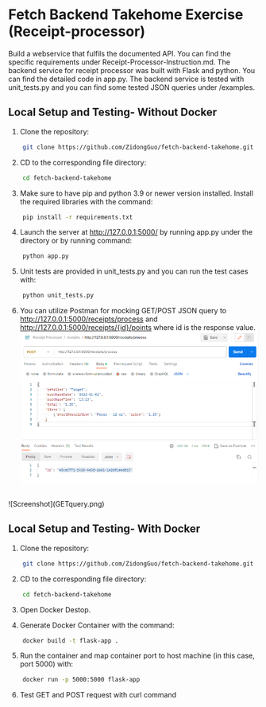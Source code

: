 # Fetch Backend Takehome Exercise (Receipt-processor)

Build a webservice that fulfils the documented API. You can find the specific requirements under Receipt-Processor-Instruction.md.
The backend service for receipt processor was built with Flask and python. You can find the detailed code in app.py. The backend service is tested with unit_tests.py and you can find some tested JSON queries under /examples. 

## Local Setup and Testing- Without Docker
1. Clone the repository: 

```bash
    git clone https://github.com/ZidongGuo/fetch-backend-takehome.git
```

2. CD to the corresponding file directory:

```bash
    cd fetch-backend-takehome
```

3. Make sure to have pip and python 3.9 or newer version installed. Install the required libraries with the command:

```bash
    pip install -r requirements.txt
```

4. Launch the server at http://127.0.0.1:5000/ by running app.py under the directory or by running command:

```bash
    python app.py
```

5. Unit tests are provided in unit_tests.py and you can run the test cases with:
```bash
    python unit_tests.py
```

6. You can utilize Postman for mocking GET/POST JSON query to http://127.0.0.1:5000/receipts/process and http://127.0.0.1:5000/receipts/{id}/points where id is the response value. 
![Screenshot](POSTquery.png)
<br />
![Screenshot](GETquery.png)


## Local Setup and Testing- With Docker
1. Clone the repository: 

```bash
    git clone https://github.com/ZidongGuo/fetch-backend-takehome.git
```
2. CD to the corresponding file directory:

```bash
    cd fetch-backend-takehome
```
3. Open Docker Destop.

4. Generate Docker Container with the command:
```bash
    docker build -t flask-app .
```

5. Run the container and map container port to host machine (in this case, port 5000) with:
```bash
    docker run -p 5000:5000 flask-app
```

6. Test GET and POST request with curl command